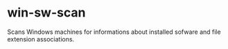 # win-sw-scan
Scans Windows machines for informations about installed sofware and file extension associations.
